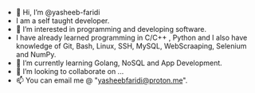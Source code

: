 - 👋 Hi, I’m @yasheeb-faridi
- I am a self taught developer.
- 👀 I’m interested in programming and developing software.
- I have already learned programming in C/C++ , Python and I also have knowledge of Git, Bash, Linux, SSH, MySQL, WebScraaping, Selenium and NumPy.
- 🌱 I’m currently learning Golang, NoSQL and App Development.
- 💞️ I’m looking to collaborate on ...
- 📫 You can email me @ "yasheebfaridi@proton.me".

<!---
yasheeb-faridi/yasheeb-faridi is a ✨ special ✨ repository because its `README.md` (this file) appears on your GitHub profile.
You can click the Preview link to take a look at your changes.
--->
